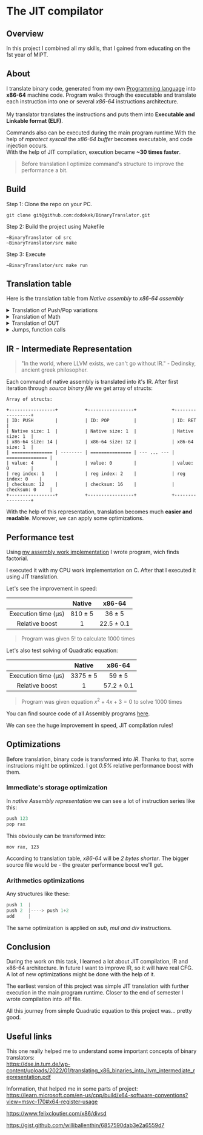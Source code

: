 # The JIT compilator

## Overview
In this project I combined all my skills, that I gained from educating on the 1st year of MIPT. 

## About

I translate binary code, generated from my own <a href="https://github.com/dodokek/ProgrammingLanguage">Programming language</a> into **x86-64** machine code. Program walks through the executable and translate each instruction into one or several *x86-64* instructions architecture. <br><br> My translator translates the instructions and puts them into **Executable and Linkable format (ELF)**.

Commands also can be executed during the main program runtime.With the help of *mprotect syscall* the *x86-64 buffer* becomes executable, and code injection occurs. 
<br>
With the help of JIT compilation, execution became **~30 times faster**.

> Before translation I optimize command's structure to improve the performance a bit. 

## Build

Step 1: Clone the repo on your PC.

~~~
git clone git@github.com:dodokek/BinaryTranslator.git
~~~

Step 2: Build the project using Makefile

~~~
~BinaryTranslator cd src
~BinaryTranslator/src make
~~~

Step 3: Execute

~~~
~BinaryTranslator/src make run
~~~





## Translation table

Here is the translation table from *Native assembly* to *x86-64 assembly*


<details>
<summary>Translation of Push/Pop variations</summary>

|   Native       | x86-64      |  
| ------         | :---------------: | 
| ``` Push Num  ```     | <p style="text-align: left;"> ``` mov rsi, 0x1ff0...00 (double)  ``` <br> ``` push rsi ```   </p>          |  
|``` Push reg  ```     | <p style="text-align: left;">  ``` push r_x  ```   </p>           |
|``` Push [ Num ]  ```    | <p style="text-align: left;">  ``` mov rdi, [r10 + Num] ``` <br>  ```push rdi  ```    </p>          |
| ``` Push [ r_x ]  ```     | <p style="text-align: left;">  ``` mov [r10 + r_x]    ```   </p>  |
| ``` Push [ Num + r_x ] ```       | <p style="text-align: left;">  ``` add r10, r_x <br> mov rdi, [r10 + Num] ``` <br> ``` sub r10, r_x``` <br> ``` push rdi ``` </p>|
| ``` Pop r_x ```        | <p style="text-align: left;"> ``` pop r_x  ```   </p>          |
|``` Pop [ r_x ]  ```     | <p style="text-align: left;"> ``` pop rdi ``` <br> ```mov [r10 + r_x], rdi   ```   </p>         |
| ```Pop [Num + r_x]  ```     | <p style="text-align: left;"> ``` pop rdi ```<br> ```add r10, r_x ``` <br> ```mov [r10 + Num], rdi``` <br> ```sub r10, r_x  ```  </p>        |

> **r10** register is used as pointer to begin of *guest-memory*.
</details>


<details>
<summary>Translation of Math</summary>

|   Native       | x86-64      |  
| ------         | :---------------: | 
|``` Add  ```      | ``` addpd xmm0, xmm1  ```     |
|``` Sub  ```      | ``` subpd xmm0, xmm1  ```     |
|``` Mul  ```      | ``` mulpd xmm0, xmm1  ```     |
|``` Div   ```     | ``` divpd xmm0, xmm1  ```     |
|``` Sqr   ```     | ``` sqrtpd xmm0, xmm1 ```     |

> This operations are followed with moving values from stack to xmm1, xmm0 registers.
</details>

<details>
<summary>Translation of OUT</summary>
In native assembly <b>OUT</b> command pops the value from stack and prints it on the screen using <b>printf from STL</b>. 
<br>
<br>
In x86-64 I will call printf function to print one double number using the same printf from STL. The only difference - the stack should be aligned and data stored in specific registers

~~~C++
mov xmm0, [rsp]

push r10
pusha

mov rbp, rsp
and rsp, -16 // aligning stack

call DoublePrint // wrapper for standart printf

mov rsp, rbp

popa
pop r10

~~~

</details>


<details>
<summary>Jumps, function calls</summary>

Jump, Call, Ret are translated straightforward:
|   Native       | x86-64      |  
| ------         | :---------------: | 
|``` Jmp <32b rel. ptr.>  ```      |  ```jmp <32b rel. ptr.> ```      |
|``` Call <32b rel. ptr.> ```       |  ```call <32b rel. ptr.>  ```     |
|``` Ret  ```      | ``` ret    ```   |

Conditional Jumps are also translated the same, but in Native assembly we also need to compare two values from stack. Comparison part:

~~~C++
mov xmm0, [rsp]
mov xmm1, [rsp+8]
add rsp, 16

ucomisd xmm0, xmm1
~~~

The rest translation of conditional jumps is the same with non-conditional jump.

</details>

## IR - Intermediate Representation

> "In the world, where LLVM exists, we can't go without IR." - Dedinsky, ancient greek philosopher.

Each command of native assembly is translated into it's IR. After first iteration through *source binary file* we get array of structs:

~~~
Array of structs:

+-----------------+          +-----------------+             +-----------------+ 
| ID: PUSH        |          | ID: POP         |             | ID: RET         |
| Native size: 1  |          | Native size: 1  |             | Native size: 1  |
| x86-64 size: 14 |          | x86-64 size: 12 |             | x86-64 size: 1  |
| =============== | -------- | =============== | --- ... --- | =============== | 
| value: 4        |          | value: 0        |             | value: 0        |
| reg index: 1    |          | reg index: 2    |             | reg index: 0    |
| checksum: 12    |          | checksum: 16    |             | checksum: 0     |
+-----------------+          +-----------------+             +-----------------+
~~~

With the help of this representation, translation becomes much **easier and readable**. Moreover, we can apply some optimizations.


## Performance test
Using <a href="https://githrsiub.com/dodokek/ProgrammingLanguage">my assembly work implementation</a> I wrote program, wich finds factorial. 

I executed it with my CPU work implementation on C. After that I executed it using JIT translation.

Let's see the improvement in speed:

|  | Native       | x86-64                 |  
| :------: | :------:  | :---------------: | 
| Execution time (μs) | 810 $\pm$ 5  | 36 $\pm$ 5                 |  
| Relative boost | 1       | 22.5 $\pm$ 0.1                |  

> Program was given $5!$ to calculate 1000 times 


Let's also test solving of Quadratic equation:


|  | Native       | x86-64                 |  
| :------: | :------:  | :---------------: | 
| Execution time (μs) | 3375 $\pm$ 5 | 59  $\pm$ 5 |  
| Relative boost | 1       | 57.2  $\pm$ 0.1   |  

> Program was given equation  $x^2 + 4x + 3 = 0$ to solve 1000 times

You can find source code of all Assembly programs <a href = "https://github.com/dodokek/Processor/tree/origin/examples">here</a>.


We can see the huge improvement in speed, JIT compilation rules!


## Optimizations

Before translation, binary code is transformed into *IR*. Thanks to that, some instrucions might be optimized. I got *0.5%* relative performance boost with them.

### Immediate's storage optimization
In *native Assembly representation* we can see a lot of instruction series like this:

~~~C++
push 123
pop rax
~~~

This obviously can be transformed into:

~~~
mov rax, 123
~~~

According to translation table, *x86-64* will be *2 bytes shorter*. The bigger source file would be - the greater performance boost we'll get.

### Arithmetics optimizations
Any structures like these:

~~~C++
push 1  |
push 2  |----> push 1+2
add     |
~~~

The same optimization is applied on *sub, mul and div* instructions.


## Conclusion

During the work on this task, I learned a lot about JIT compilation, IR and x86-64 architecture. In future I want to improve IR, so it will have real CFG. A lot of new optimizations might be done with the help of it.

The earliest version of this project was simple JIT translation with further execution in the main program runtime. Closer to the end of semester I wrote compilation into .elf file.

All this journey from simple Quadratic equation to this project was... pretty good. 


## Useful links


This one really helped me to understand some important concepts of binary translators: <br>
https://dse.in.tum.de/wp-content/uploads/2022/01/translating_x86_binaries_into_llvm_intermediate_representation.pdf  
  
  
Information, that helped me in some parts of project: <br>
https://learn.microsoft.com/en-us/cpp/build/x64-software-conventions?view=msvc-170#x64-register-usage

https://www.felixcloutier.com/x86/divsd

https://gist.github.com/williballenthin/6857590dab3e2a6559d7

